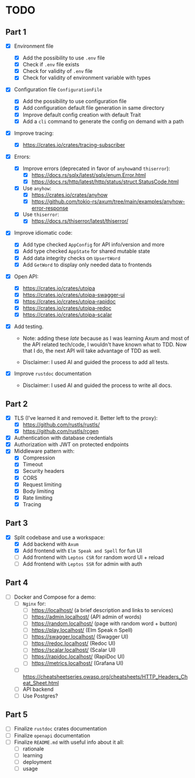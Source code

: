 # TODO

## Part 1

- [x] Environment file
  - [x] Add the possibility to use `.env` file
  - [x] Check if `.env` file exists
  - [x] Check for validity of `.env` file
  - [x] Check for validity of environment variable with types
- [x] Configuration file `ConfigurationFile`
  - [x] Add the possibility to use configuration file
  - [x] Add configuration default file generation in same directory
  - [x] Improve default config creation with default Trait
  - [x] Add a `cli` command to generate the config on demand with a path
- [x] Improve tracing:
  - [x] <https://crates.io/crates/tracing-subscriber>
- [x] Errors:
  - [x] Improve errors (deprecated in favor of `anyhow`and `thiserror`):
    - [x] <https://docs.rs/sqlx/latest/sqlx/enum.Error.html>
    - [x] <https://docs.rs/http/latest/http/status/struct.StatusCode.html>
  - [x] Use `anyhow`:
    - [x] <https://crates.io/crates/anyhow>
    - [x] <https://github.com/tokio-rs/axum/tree/main/examples/anyhow-error-response>
  - [x] Use `thiserror`:
    - [x] <https://docs.rs/thiserror/latest/thiserror/>
- [x] Improve idiomatic code:
  - [x] Add type checked `AppConfig` for API info/version and more
  - [x] Add type checked `AppState` for shared mutable state
  - [x] Add data integrity checks on `UpsertWord`
  - [x] Add `GetWord` to display only needed data to frontends
- [x] Open API:
  - [x] <https://crates.io/crates/utoipa>
  - [x] <https://crates.io/crates/utoipa-swagger-ui>
  - [x] <https://crates.io/crates/utoipa-rapidoc>
  - [x] <https://crates.io/crates/utoipa-redoc>
  - [x] <https://crates.io/crates/utoipa-scalar>
- [x] Add testing.
  - Note: adding these _late_ because as I was learning Axum and most of the API
    related tech/code, I wouldn't have known what to TDD. Now that I do, the
    next API will take advantage of TDD as well.

  - Disclaimer: I used AI and guided the process to add all tests.

- [x] Improve `rustdoc` documentation
  - Disclaimer: I used AI and guided the process to write all docs.

## Part 2

- [x] TLS (I've learned it and removed it. Better left to the proxy):
  - [x] <https://github.com/rustls/rustls/>
  - [x] <https://github.com/rustls/rcgen>
- [x] Authentication with database credentials
- [x] Authorization with JWT on protected endpoints
- [x] Middleware pattern with:
  - [x] Compression
  - [x] Timeout
  - [x] Security headers
  - [x] CORS
  - [x] Request limiting
  - [x] Body limiting
  - [x] Rate limiting
  - [x] Tracing

## Part 3

- [x] Split codebase and use a workspace:
  - [x] Add backend with `Axum`
  - [x] Add frontend with `Elm Speak and Spell` for fun UI
  - [ ] Add frontend with `Leptos CSR` for random word UI + reload
  - [ ] Add frontend with `Leptos SSR` for admin with auth

## Part 4

- [ ] Docker and Compose for a demo:
  - [ ] `Nginx` for:
    - [ ] <https://localhost/> (a brief description and links to services)
    - [ ] <https://admin.localhost/> (API admin of words)
    - [ ] <https://random.localhost/> (page with random word + button)
    - [ ] <https://play.localhost/> (Elm Speak n Spell)
    - [ ] <https://swagger.localhost/> (Swagger UI)
    - [ ] <https://redoc.localhost/> (Redoc UI)
    - [ ] <https://scalar.localhost/> (Scalar UI)
    - [ ] <https://rapidoc.localhost/> (RapiDoc UI)
    - [ ] <https://metrics.localhost/> (Grafana UI)
  - [ ] <https://cheatsheetseries.owasp.org/cheatsheets/HTTP_Headers_Cheat_Sheet.html>
  - [ ] API backend
  - [ ] Use Postgres?

## Part 5

- [ ] Finalize `rustdoc` crates documentation
- [ ] Finalize `openapi` documentation
- [ ] Finalize `README.md` with useful info about it all:
  - [ ] rationale
  - [ ] learning
  - [ ] deployment
  - [ ] usage
